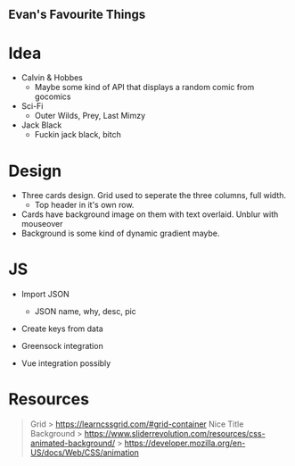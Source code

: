 ## Evan's Favourite Things

# Idea
- Calvin & Hobbes
    - Maybe some kind of API that displays a random comic from gocomics
- Sci-Fi
    - Outer Wilds, Prey, Last Mimzy
- Jack Black
    - Fuckin jack black, bitch

# Design

- Three cards design. Grid used to seperate the three columns, full width.
    - Top header in it's own row.
- Cards have background image on them with text overlaid. Unblur with mouseover
- Background is some kind of dynamic gradient maybe. 

# JS

- Import JSON
    - JSON name, why, desc, pic
- Create keys from data

- Greensock integration
- Vue integration possibly

# Resources
> Grid
    > https://learncssgrid.com/#grid-container
> Nice Title Background
    > https://www.sliderrevolution.com/resources/css-animated-background/
    > https://developer.mozilla.org/en-US/docs/Web/CSS/animation